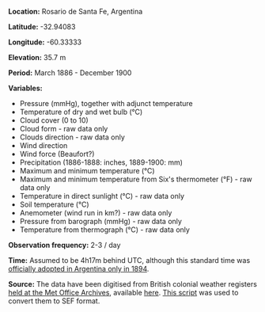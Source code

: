 **Location:** Rosario de Santa Fe, Argentina

**Latitude:** -32.94083

**Longitude:** -60.33333

**Elevation:** 35.7 m

**Period:** March 1886 - December 1900

**Variables:**
* Pressure (mmHg), together with adjunct temperature
* Temperature of dry and wet bulb (°C)
* Cloud cover (0 to 10)
* Cloud form - raw data only
* Clouds direction - raw data only
* Wind direction
* Wind force (Beaufort?)
* Precipitation (1886-1888: inches, 1889-1900: mm)
* Maximum and minimum temperature (°C)
* Maximum and minimum temperature from Six's thermometer (°F) - raw data only
* Temperature in direct sunlight (°C) - raw data only
* Soil temperature (°C)
* Anemometer (wind run in km?) - raw data only
* Pressure from barograph (mmHg) - raw data only
* Temperature from thermograph (°C) - raw data only

**Observation frequency:** 2-3 / day

**Time:** Assumed to be 4h17m behind UTC, although this standard time was [officially adopted in Argentina only in 1894](https://web.archive.org/web/20030803233204/http://www.spicasc.net/horvera.html).

**Source:** The data have been digitised from British colonial weather registers [held at the Met Office Archives](https://library.metoffice.gov.uk/Portal/Default/en-GB/RecordView/Index/249777), available [here](http://data.ceda.ac.uk/badc/corral/images/metobs/south_america/Argentina/Rosario_De_Santa_Fe_Argentine/).
[This script](https://github.com/C3S-Data-Rescue-Lot1-WP3/Rescued-Data/blob/master/SouthAmerica/src/format_Rosario.R) was used to convert them to SEF format.

